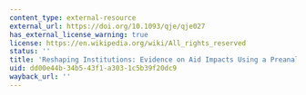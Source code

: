 ```yaml
---
content_type: external-resource
external_url: https://doi.org/10.1093/qje/qje027
has_external_license_warning: true
license: https://en.wikipedia.org/wiki/All_rights_reserved
status: ''
title: 'Reshaping Institutions: Evidence on Aid Impacts Using a Preanalysis Plan'
uid: dd00e44b-34b5-43f1-a303-1c5b39f20dc9
wayback_url: ''
---
```

